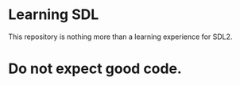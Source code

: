 # Learning SDL
This repository is nothing more than a learning experience for SDL2.

# Do not expect good code.
